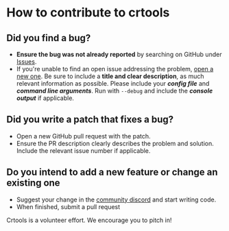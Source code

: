 # How to contribute to crtools

## Did you find a bug?

- **Ensure the bug was not already reported** by searching on GitHub under 
  [Issues](https://github.com/AaronTraas/Clash-Royale-Clan-Tools/issues).
- If you're unable to find an open issue addressing the problem, 
  [open a new one](https://github.com/AaronTraas/Clash-Royale-Clan-Tools/issues/new). 
  Be sure to include a **title and clear description**, as much relevant information 
  as possible. Please include your ***config file*** and ***command line arguments***. 
  Run with `--debug` and include the ***console output*** if applicable.

## Did you write a patch that fixes a bug?

- Open a new GitHub pull request with the patch.
- Ensure the PR description clearly describes the problem and solution. 
  Include the relevant issue number if applicable.

## Do you intend to add a new feature or change an existing one

- Suggest your change in the [community discord](https://discord.gg/K2UDCXU) and start writing code.
- When finished, submit a pull request

Crtools is a volunteer effort. We encourage you to pitch in!
